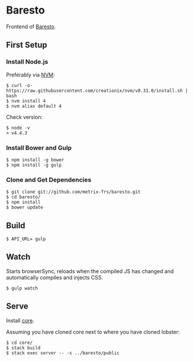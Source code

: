 # Baresto

Frontend of [Baresto](https://baresto.metrix-frs.de/).

## First Setup

### Install Node.js

Preferably via [NVM](https://github.com/creationix/nvm):

    $ curl -o- https://raw.githubusercontent.com/creationix/nvm/v0.31.0/install.sh | bash
    $ nvm install 4
    $ nvm alias default 4

Check version:

    $ node -v
    > v4.4.3

### Install Bower and Gulp

    $ npm install -g bower
    $ npm install -g gulp

### Clone and Get Dependencies

    $ git clone git://github.com/metrix-frs/baresto.git
    $ cd baresto/
    $ npm install
    $ bower update

## Build

    $ API_URL= gulp

## Watch

Starts browserSync, reloads when the compiled JS has changed and automatically
compiles and injects CSS.

    $ gulp watch

## Serve

Install [core](https://gitlab.mdrexl.net/holger/core).

Assuming you have cloned core next to where you have cloned lobster:

    $ cd core/
    $ stack build
    $ stack exec server -- -s ../baresto/public
